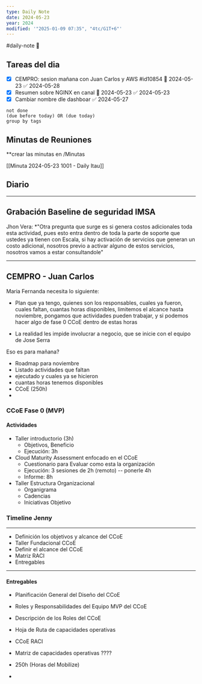 ```yaml
---
type: Daily Note
date: 2024-05-23
year: 2024
modified: '"2025-01-09 07:35", "4tc/G1T+6"'
---
```

#daily-note
📝
## Tareas del dia

- [x] CEMPRO: sesion mañana con Juan Carlos y AWS #id10854 📅 2024-05-23 ✅ 2024-05-28
- [x] Resumen sobre NGINX en canal 📅 2024-05-23 ✅ 2024-05-23
- [x] Cambiar nombre dle dashboar ✅ 2024-05-27

```tasks
not done
(due before today) OR (due today)
group by tags
```

## Minutas de Reuniones
**crear las minutas en /Minutas

[[Minuta 2024-05-23 1001 - Daily Itau]]


## Diario


---
## Grabación Baseline de seguridad IMSA

Jhon Vera: *"Otra pregunta que surge es si genera costos adicionales toda esta actividad, pues esto entra dentro de toda la parte de soporte que ustedes ya tienen con Escala, si hay activación de servicios  que generan un costo adicional, nosotros previo a activar alguno de estos servicios, nosotros vamos a estar consultandole"


---

## CEMPRO - Juan Carlos

Maria Fernanda necesita lo siguiente: 
- Plan que ya tengo, quienes son los responsables, cuales ya fueron, cuales faltan, cuantas horas disponibles, limitemos el alcance hasta noviembre, pongamos que actividades pueden trabajar, y si podemos hacer algo de fase 0 CCoE dentro de estas horas

- La realidad les impide involucrar a negocio, que se inicie con el equipo de Jose Serra

Eso es para mañana?
- Roadmap para noviembre
- Listado actividades que faltan
- ejecutado y cuales ya se hicieron
- cuantas horas tenemos disponibles
- CCoE (250h)
- 
### CCoE Fase 0 (MVP)
#### Actividades


- Taller introductorio (3h)
	- Objetivos, Beneficio
	- Ejecución: 3h
- Cloud Maturity Assessment enfocado en el CCoE
	- Cuestionario para Evaluar como esta la organización
	- Ejecución: 3 sesiones de 2h (remoto) -- ponerle 4h
	- Informe:  8h
- Taller Estructura Organizacional
	- Organigrama
	- Cadencias
	- Iniciativas Objetivo

### Timeline Jenny
---
- Definición los objetivos y alcance del CCoE
- Taller Fundacional CCoE
- Definir el alcance del CCoE
- Matriz RACI
- Entregables
---


#### Entregables
- Planificación General del Diseño del CCoE
- Roles y Responsabilidades del Equipo MVP del CCoE
- Descripción de los Roles del CCoE
- Hoja de Ruta de capacidades operativas
- CCoE RACI

- Matriz de capacidades operativas ????


- 250h (Horas del Mobilize)
-  

